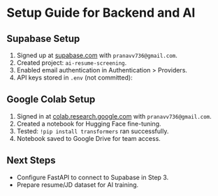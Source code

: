 # Setup Guide for Backend and AI

## Supabase Setup
1. Signed up at [supabase.com](https://supabase.com/) with `pranavv736@gmail.com`.
2. Created project: `ai-resume-screening`.
3. Enabled email authentication in Authentication > Providers.
4. API keys stored in `.env` (not committed):


## Google Colab Setup
1. Signed in at [colab.research.google.com](https://colab.research.google.com/) with `pranavv736@gmail.com`.
2. Created a notebook for Hugging Face fine-tuning.
3. Tested: `!pip install transformers` ran successfully.
4. Notebook saved to Google Drive for team access.

## Next Steps
- Configure FastAPI to connect to Supabase in Step 3.
- Prepare resume/JD dataset for AI training.